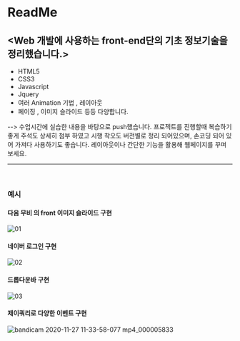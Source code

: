 # ReadMe
## <Web 개발에 사용하는 front-end단의 기초 정보기술을 정리했습니다.>

- HTML5
- CSS3 
- Javascript
- Jquery
- 여러 Animation 기법 , 레이아웃
- 페이징 , 이미지 슬라이드 등등 다양합니다.

 --> 수업시간에 실습한 내용을 바탕으로 push했습니다. 프로젝트를 진행할때 복습하기 좋게 주석도 상세히 첨부 하였고 시행 착오도 버전별로 정리 되어있으며, 손코딩 되어 있어 가져다 사용하기도 좋습니다. 레이아웃이나 간단한 기능을 활용해 웹페이지를 꾸며 보세요.
<hr>
<br>

### 예시

#### 다음 무비 의 front 이미지 슬라이드 구현
![01](https://user-images.githubusercontent.com/65941320/100404374-90f9ec80-30a4-11eb-9b8f-55b4003aa74a.png)

#### 네이버 로그인 구현
![02](https://user-images.githubusercontent.com/65941320/100404377-92c3b000-30a4-11eb-9d42-452bd194923d.png)

#### 드롭다운바 구현
![03](https://user-images.githubusercontent.com/65941320/100404378-935c4680-30a4-11eb-8bbf-ba6589e6387f.png)

#### 제이쿼리로 다양한 이벤트 구현
![bandicam 2020-11-27 11-33-58-077 mp4_000005833](https://user-images.githubusercontent.com/65941320/100404718-6b211780-30a5-11eb-83dc-4d60e7e2f1d3.png)

